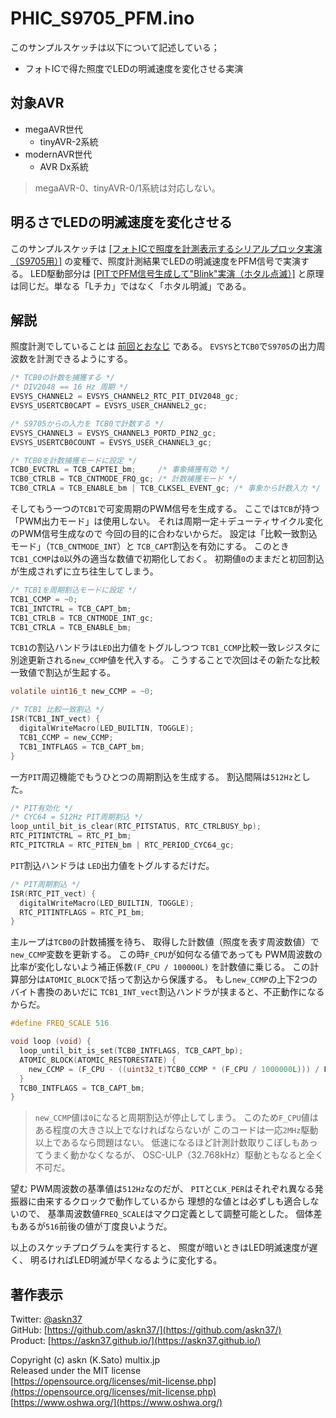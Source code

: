 # PHIC_S9705_PFM.ino

このサンプルスケッチは以下について記述している；

- フォトICで得た照度でLEDの明滅速度を変化させる実演

## 対象AVR

- megaAVR世代
  - tinyAVR-2系統
- modernAVR世代
  - AVR Dx系統

> megaAVR-0、tinyAVR-0/1系統は対応しない。

## 明るさでLEDの明滅速度を変化させる

このサンプルスケッチは
[[フォトICで照度を計測表示するシリアルプロッタ実演（S9705用）]](https://github.com/askn37/MacroMicroAPI_lib/tree/main/examples/Timer%20applications/PHIC_S9705)
の変種で、照度計測結果でLEDの明滅速度をPFM信号で実演する。
LED駆動部分は
[[PITでPFM信号生成して"Blink"実演（ホタル点滅）]](https://github.com/askn37/MacroMicroAPI_lib/tree/main/examples/Blink%20variations/Blink_07_PIT_PFM)
と原理は同じだ。単なる「Lチカ」ではなく「ホタル明滅」である。

## 解説

照度計測でしていることは
[前回とおなじ](https://github.com/askn37/MacroMicroAPI_lib/tree/main/examples/Timer%20applications/PHIC_S9705)
である。
`EVSYS`と`TCB0`で`S9705`の出力周波数を計測できるようにする。

```c
/* TCB0の計数を捕獲する */
/* DIV2048 == 16 Hz 周期 */
EVSYS_CHANNEL2 = EVSYS_CHANNEL2_RTC_PIT_DIV2048_gc;
EVSYS_USERTCB0CAPT = EVSYS_USER_CHANNEL2_gc;

/* S9705からの入力を TCB0で計数する */
EVSYS_CHANNEL3 = EVSYS_CHANNEL3_PORTD_PIN2_gc;
EVSYS_USERTCB0COUNT = EVSYS_USER_CHANNEL3_gc;

/* TCB0を計数捕獲モードに設定 */
TCB0_EVCTRL = TCB_CAPTEI_bm;     /* 事象捕獲有効 */
TCB0_CTRLB = TCB_CNTMODE_FRQ_gc; /* 計数捕獲モード */
TCB0_CTRLA = TCB_ENABLE_bm | TCB_CLKSEL_EVENT_gc; /* 事象から計数入力 */
```

そしてもう一つの`TCB1`で可変周期のPWM信号を生成する。
ここでは`TCB`が持つ「PWM出力モード」は使用しない。
それは周期一定＋デューティサイクル変化のPWM信号生成なので
今回の目的に合わないからだ。
設定は「比較一致割込モード」（`TCB_CNTMODE_INT`）と
`TCB_CAPT`割込を有効にする。
このとき`TCB1_CCMP`は`0`以外の適当な数値で初期化しておく。
初期値`0`のままだと初回割込が生成されずに立ち往生してしまう。

```c
/* TCB1を周期割込モードに設定 */
TCB1_CCMP = ~0;
TCB1_INTCTRL = TCB_CAPT_bm;
TCB1_CTRLB = TCB_CNTMODE_INT_gc;
TCB1_CTRLA = TCB_ENABLE_bm;
```

`TCB1`の割込ハンドラは`LED`出力値をトグルしつつ
`TCB1_CCMP`比較一致レジスタに別途更新される`new_CCMP`値を代入する。
こうすることで次回はその新たな比較一致値で割込が生起する。

```c
volatile uint16_t new_CCMP = ~0;

/* TCB1 比較一致割込 */
ISR(TCB1_INT_vect) {
  digitalWriteMacro(LED_BUILTIN, TOGGLE);
  TCB1_CCMP = new_CCMP;
  TCB1_INTFLAGS = TCB_CAPT_bm;
}
```

一方`PIT`周辺機能でもうひとつの周期割込を生成する。
割込間隔は`512Hz`とした。

```c
/* PIT有効化 */
/* CYC64 = 512Hz PIT周期割込 */
loop_until_bit_is_clear(RTC_PITSTATUS, RTC_CTRLBUSY_bp);
RTC_PITINTCTRL = RTC_PI_bm;
RTC_PITCTRLA = RTC_PITEN_bm | RTC_PERIOD_CYC64_gc;
```

`PIT`割込ハンドラは
`LED`出力値をトグルするだけだ。

```c
/* PIT周期割込 */
ISR(RTC_PIT_vect) {
  digitalWriteMacro(LED_BUILTIN, TOGGLE);
  RTC_PITINTFLAGS = RTC_PI_bm;
}
```

主ループは`TCB0`の計数捕獲を待ち、
取得した計数値（照度を表す周波数値）で
`new_CCMP`変数を更新する。
この時`F_CPU`が如何なる値であっても
PWM周波数の比率が変化しないよう補正係数`(F_CPU / 100000L)`
を計数値に乗じる。
この計算部分は`ATOMIC_BLOCK`で括って割込から保護する。
もし`new_CCMP`の上下2つのバイト書換のあいだに
`TCB1_INT_vect`割込ハンドラが挟まると、不正動作になるからだ。

```c
#define FREQ_SCALE 516

void loop (void) {
  loop_until_bit_is_set(TCB0_INTFLAGS, TCB_CAPT_bp);
  ATOMIC_BLOCK(ATOMIC_RESTORESTATE) {
    new_CCMP = (F_CPU - ((uint32_t)TCB0_CCMP * (F_CPU / 1000000L))) / FREQ_SCALE;
  }
  TCB0_INTFLAGS = TCB_CAPT_bm;
}
```

> `new_CCMP`値は`0`になると周期割込が停止してしまう。
このため`F_CPU`値はある程度の大きさ以上でなければならないが
このコードは一応`2MHz`駆動以上であるなら問題はない。
低速になるほど計測計数取りこぼしもあってうまく動かなくなるが、
OSC-ULP（32.768kHz）駆動ともなると全く不可だ。

望む PWM周波数の基準値は`512Hz`なのだが、
`PIT`と`CLK_PER`はそれぞれ異なる発振器に由来するクロックで動作しているから
理想的な値とは必ずしも適合しないので、
基準周波数値`FREQ_SCALE`はマクロ定義として調整可能とした。
個体差もあるが`516`前後の値が丁度良いようだ。

以上のスケッチプログラムを実行すると、
照度が暗いときはLED明滅速度が遅く、
明るければLED明滅が早くなるように変化する。

## 著作表示

Twitter: [@askn37](https://twitter.com/askn37) \
GitHub: [https://github.com/askn37/](https://github.com/askn37/) \
Product: [https://askn37.github.io/](https://askn37.github.io/)

Copyright (c) askn (K.Sato) multix.jp \
Released under the MIT license \
[https://opensource.org/licenses/mit-license.php](https://opensource.org/licenses/mit-license.php) \
[https://www.oshwa.org/](https://www.oshwa.org/)
